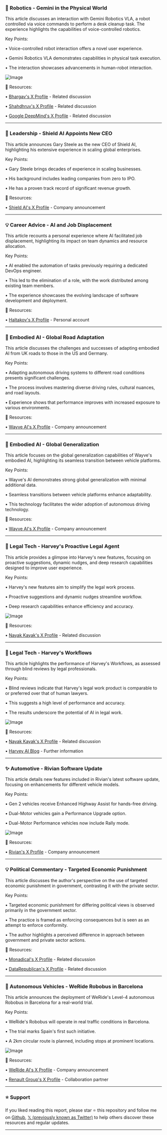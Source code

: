 ### 🤖 Robotics - Gemini in the Physical World

This article discusses an interaction with Gemini Robotics VLA, a robot controlled via voice commands to perform a desk cleanup task.  The experience highlights the capabilities of voice-controlled robotics.

Key Points:

• Voice-controlled robot interaction offers a novel user experience.

•  Gemini Robotics VLA demonstrates capabilities in physical task execution.

•  The interaction showcases advancements in human-robot interaction.


![Image](https://pbs.twimg.com/ext_tw_video_thumb/1899851776615972864/pu/img/KQegBWWu5UJyLtA5.jpg)

🔗 Resources:

• [Bhargav's X Profile](https://x.com/42bhargav) -  Related discussion

• [Shahdhruv's X Profile](https://x.com/shahdhruv_) -  Related discussion

• [Google DeepMind's X Profile](https://x.com/GoogleDeepMind) -  Related discussion


---
### 🚀 Leadership - Shield AI Appoints New CEO

This article announces Gary Steele as the new CEO of Shield AI, highlighting his extensive experience in scaling global enterprises.

Key Points:

• Gary Steele brings decades of experience in scaling businesses.

•  His background includes leading companies from zero to IPO.

• He has a proven track record of significant revenue growth.


🔗 Resources:

• [Shield AI's X Profile](https://x.com/shieldaitech) -  Company announcement


---
### 💡 Career Advice - AI and Job Displacement

This article recounts a personal experience where AI facilitated job displacement, highlighting its impact on team dynamics and resource allocation.

Key Points:

• AI enabled the automation of tasks previously requiring a dedicated DevOps engineer.

•  This led to the elimination of a role, with the work distributed among existing team members.

• The experience showcases the evolving landscape of software development and deployment.


🔗 Resources:

• [Haltakov's X Profile](https://x.com/haltakov) -  Personal account


---
### 🤖 Embodied AI - Global Road Adaptation

This article discusses the challenges and successes of adapting embodied AI from UK roads to those in the US and Germany.

Key Points:

•  Adapting autonomous driving systems to different road conditions presents significant challenges.

•  The process involves mastering diverse driving rules, cultural nuances, and road layouts.

• Experience shows that performance improves with increased exposure to various environments.


🔗 Resources:

• [Wayve AI's X Profile](https://x.com/wayve_ai) -  Company announcement


---
### 🤖 Embodied AI - Global Generalization

This article focuses on the global generalization capabilities of Wayve's embodied AI, highlighting its seamless transition between vehicle platforms.

Key Points:

• Wayve's AI demonstrates strong global generalization with minimal additional data.


•  Seamless transitions between vehicle platforms enhance adaptability.


• This technology facilitates the wider adoption of autonomous driving technology.



🔗 Resources:

• [Wayve AI's X Profile](https://x.com/wayve_ai) - Company announcement


---
### 🤖 Legal Tech - Harvey's Proactive Legal Agent

This article provides a glimpse into Harvey's new features, focusing on proactive suggestions, dynamic nudges, and deep research capabilities designed to improve user experience.


Key Points:

• Harvey's new features aim to simplify the legal work process.

•  Proactive suggestions and dynamic nudges streamline workflow.

• Deep research capabilities enhance efficiency and accuracy.


![Image](https://pbs.twimg.com/ext_tw_video_thumb/1899542511796051968/pu/img/ILaen0ohwI2ekFFA.jpg)

🔗 Resources:

• [Nayak Kayak's X Profile](https://x.com/nayakkayak) -  Related discussion


---
### 🤖 Legal Tech - Harvey's Workflows

This article highlights the performance of Harvey's Workflows, as assessed through blind reviews by legal professionals.


Key Points:

• Blind reviews indicate that Harvey's legal work product is comparable to or preferred over that of human lawyers.

•  This suggests a high level of performance and accuracy.

• The results underscore the potential of AI in legal work.



![Image](https://pbs.twimg.com/media/GlyLPf0aYAAbsWd?format=jpg&name=small)

🔗 Resources:

• [Nayak Kayak's X Profile](https://x.com/nayakkayak) - Related discussion

• [Harvey AI Blog](https://harvey.ai/blog/introducing-harvey-agents) - Further information



---
### ✨ Automotive - Rivian Software Update

This article details new features included in Rivian's latest software update, focusing on enhancements for different vehicle models.


Key Points:

• Gen 2 vehicles receive Enhanced Highway Assist for hands-free driving.

• Dual-Motor vehicles gain a Performance Upgrade option.

• Dual-Motor Performance vehicles now include Rally mode.


![Image](https://pbs.twimg.com/media/GlyGBmzXwAAjZLQ?format=jpg&name=small)

🔗 Resources:

• [Rivian's X Profile](https://x.com/Rivian) -  Company announcement


---
### 💡 Political Commentary - Targeted Economic Punishment

This article discusses the author's perspective on the use of targeted economic punishment in government, contrasting it with the private sector.

Key Points:

•  Targeted economic punishment for differing political views is observed primarily in the government sector.

•  The practice is framed as enforcing consequences but is seen as an attempt to enforce conformity.

•  The author highlights a perceived difference in approach between government and private sector actions.


🔗 Resources:

• [Monadical's X Profile](https://x.com/monadical) - Related discussion

• [DataRepublican's X Profile](https://x.com/DataRepublican) - Related discussion


---
### 🤖 Autonomous Vehicles - WeRide Robobus in Barcelona

This article announces the deployment of WeRide's Level-4 autonomous Robobus in Barcelona for a real-world trial.


Key Points:

• WeRide's Robobus will operate in real traffic conditions in Barcelona.


•  The trial marks Spain's first such initiative.


•  A 2km circular route is planned, including stops at prominent locations.



![Image](https://pbs.twimg.com/ext_tw_video_thumb/1899443021474942977/pu/img/TFNmlsbhHE6tXHoP.jpg)

🔗 Resources:

• [WeRide AI's X Profile](https://x.com/WeRide_ai) -  Company announcement

• [Renault Group's X Profile](https://x.com/renaultgroup) -  Collaboration partner


---

### ⭐️ Support

If you liked reading this report, please star ⭐️ this repository and follow me on [Github](https://github.com/Drix10), [𝕏 (previously known as Twitter)](https://x.com/DRIX_10_) to help others discover these resources and regular updates.

---